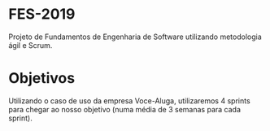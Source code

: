 # FES-2019
Projeto de Fundamentos de Engenharia de Software utilizando metodologia ágil e Scrum.

# Objetivos
Utilizando o caso de uso da empresa Voce-Aluga, utilizaremos 4 sprints para chegar ao nosso objetivo (numa média de 3 semanas para cada sprint).
